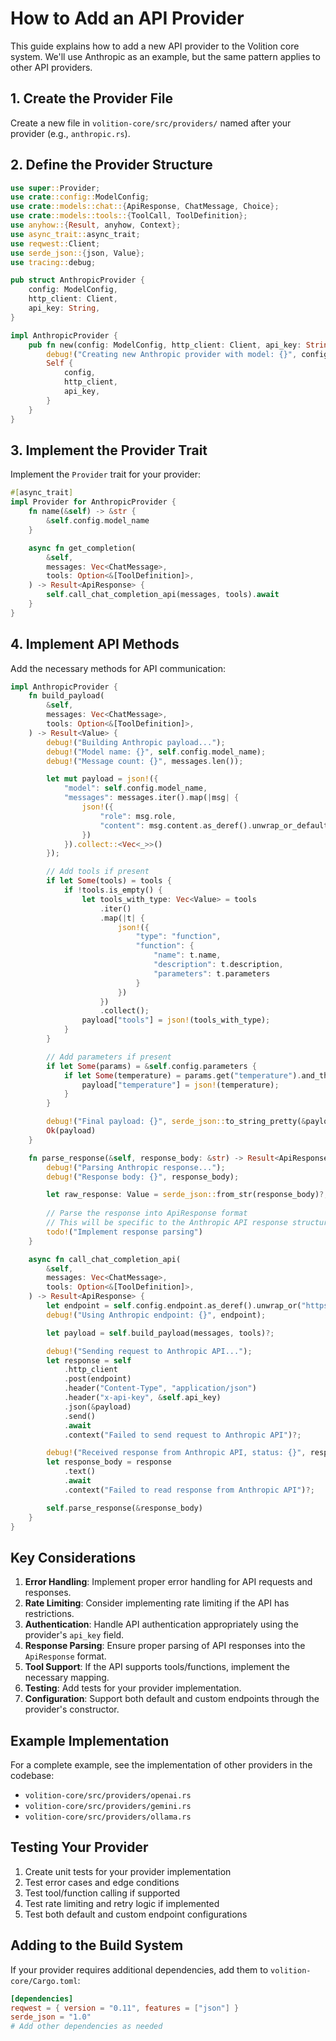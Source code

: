 # How to Add an API Provider

This guide explains how to add a new API provider to the Volition core system. We'll use Anthropic as an example, but the same pattern applies to other API providers.

## 1. Create the Provider File

Create a new file in `volition-core/src/providers/` named after your provider (e.g., `anthropic.rs`).

## 2. Define the Provider Structure

```rust
use super::Provider;
use crate::config::ModelConfig;
use crate::models::chat::{ApiResponse, ChatMessage, Choice};
use crate::models::tools::{ToolCall, ToolDefinition};
use anyhow::{Result, anyhow, Context};
use async_trait::async_trait;
use reqwest::Client;
use serde_json::{json, Value};
use tracing::debug;

pub struct AnthropicProvider {
    config: ModelConfig,
    http_client: Client,
    api_key: String,
}

impl AnthropicProvider {
    pub fn new(config: ModelConfig, http_client: Client, api_key: String) -> Self {
        debug!("Creating new Anthropic provider with model: {}", config.model_name);
        Self {
            config,
            http_client,
            api_key,
        }
    }
}
```

## 3. Implement the Provider Trait

Implement the `Provider` trait for your provider:

```rust
#[async_trait]
impl Provider for AnthropicProvider {
    fn name(&self) -> &str {
        &self.config.model_name
    }

    async fn get_completion(
        &self,
        messages: Vec<ChatMessage>,
        tools: Option<&[ToolDefinition]>,
    ) -> Result<ApiResponse> {
        self.call_chat_completion_api(messages, tools).await
    }
}
```

## 4. Implement API Methods

Add the necessary methods for API communication:

```rust
impl AnthropicProvider {
    fn build_payload(
        &self,
        messages: Vec<ChatMessage>,
        tools: Option<&[ToolDefinition]>,
    ) -> Result<Value> {
        debug!("Building Anthropic payload...");
        debug!("Model name: {}", self.config.model_name);
        debug!("Message count: {}", messages.len());

        let mut payload = json!({
            "model": self.config.model_name,
            "messages": messages.iter().map(|msg| {
                json!({
                    "role": msg.role,
                    "content": msg.content.as_deref().unwrap_or_default()
                })
            }).collect::<Vec<_>>()
        });

        // Add tools if present
        if let Some(tools) = tools {
            if !tools.is_empty() {
                let tools_with_type: Vec<Value> = tools
                    .iter()
                    .map(|t| {
                        json!({
                            "type": "function",
                            "function": {
                                "name": t.name,
                                "description": t.description,
                                "parameters": t.parameters
                            }
                        })
                    })
                    .collect();
                payload["tools"] = json!(tools_with_type);
            }
        }

        // Add parameters if present
        if let Some(params) = &self.config.parameters {
            if let Some(temperature) = params.get("temperature").and_then(|t| t.as_float()) {
                payload["temperature"] = json!(temperature);
            }
        }

        debug!("Final payload: {}", serde_json::to_string_pretty(&payload)?);
        Ok(payload)
    }

    fn parse_response(&self, response_body: &str) -> Result<ApiResponse> {
        debug!("Parsing Anthropic response...");
        debug!("Response body: {}", response_body);

        let raw_response: Value = serde_json::from_str(response_body)?;
        
        // Parse the response into ApiResponse format
        // This will be specific to the Anthropic API response structure
        todo!("Implement response parsing")
    }

    async fn call_chat_completion_api(
        &self,
        messages: Vec<ChatMessage>,
        tools: Option<&[ToolDefinition]>,
    ) -> Result<ApiResponse> {
        let endpoint = self.config.endpoint.as_deref().unwrap_or("https://api.anthropic.com/v1/messages");
        debug!("Using Anthropic endpoint: {}", endpoint);

        let payload = self.build_payload(messages, tools)?;

        debug!("Sending request to Anthropic API...");
        let response = self
            .http_client
            .post(endpoint)
            .header("Content-Type", "application/json")
            .header("x-api-key", &self.api_key)
            .json(&payload)
            .send()
            .await
            .context("Failed to send request to Anthropic API")?;

        debug!("Received response from Anthropic API, status: {}", response.status());
        let response_body = response
            .text()
            .await
            .context("Failed to read response from Anthropic API")?;

        self.parse_response(&response_body)
    }
}
```

## Key Considerations

1. **Error Handling**: Implement proper error handling for API requests and responses.
2. **Rate Limiting**: Consider implementing rate limiting if the API has restrictions.
3. **Authentication**: Handle API authentication appropriately using the provider's `api_key` field.
4. **Response Parsing**: Ensure proper parsing of API responses into the `ApiResponse` format.
5. **Tool Support**: If the API supports tools/functions, implement the necessary mapping.
6. **Testing**: Add tests for your provider implementation.
7. **Configuration**: Support both default and custom endpoints through the provider's constructor.

## Example Implementation

For a complete example, see the implementation of other providers in the codebase:

- `volition-core/src/providers/openai.rs`
- `volition-core/src/providers/gemini.rs`
- `volition-core/src/providers/ollama.rs`

## Testing Your Provider

1. Create unit tests for your provider implementation
2. Test error cases and edge conditions
3. Test tool/function calling if supported
4. Test rate limiting and retry logic if implemented
5. Test both default and custom endpoint configurations

## Adding to the Build System

If your provider requires additional dependencies, add them to `volition-core/Cargo.toml`:

```toml
[dependencies]
reqwest = { version = "0.11", features = ["json"] }
serde_json = "1.0"
# Add other dependencies as needed
``` 